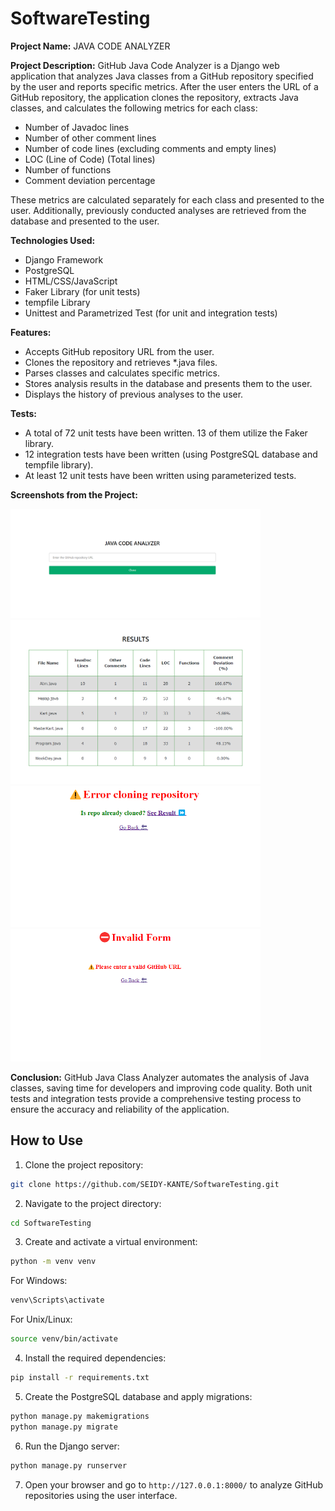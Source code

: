 # SoftwareTesting

**Project Name:** JAVA CODE ANALYZER

**Project Description:**
GitHub Java Code Analyzer is a Django web application that analyzes Java classes from a GitHub repository specified by the user and reports specific metrics. After the user enters the URL of a GitHub repository, the application clones the repository, extracts Java classes, and calculates the following metrics for each class:

- Number of Javadoc lines
- Number of other comment lines
- Number of code lines (excluding comments and empty lines)
- LOC (Line of Code) (Total lines)
- Number of functions
- Comment deviation percentage

These metrics are calculated separately for each class and presented to the user. Additionally, previously conducted analyses are retrieved from the database and presented to the user.

**Technologies Used:**

- Django Framework
- PostgreSQL
- HTML/CSS/JavaScript
- Faker Library (for unit tests)
- tempfile Library
- Unittest and Parametrized Test (for unit and integration tests)

**Features:**

- Accepts GitHub repository URL from the user.
- Clones the repository and retrieves \*.java files.
- Parses classes and calculates specific metrics.
- Stores analysis results in the database and presents them to the user.
- Displays the history of previous analyses to the user.

**Tests:**

- A total of 72 unit tests have been written. 13 of them utilize the Faker library.
- 12 integration tests have been written (using PostgreSQL database and tempfile library).
- At least 12 unit tests have been written using parameterized tests.

**Screenshots from the Project:**

<div >
  <img src="https://github.com/SEIDY-KANTE/SoftwareTesting/blob/main/Screenshots/home_page.png" alt="Home Page" width="400"  />
  <img src="https://github.com/SEIDY-KANTE/SoftwareTesting/blob/main/Screenshots/result_page.png" alt="Result Page" width="400"  />
  <img src="https://github.com/SEIDY-KANTE/SoftwareTesting/blob/main/Screenshots/error_cloning_page.png" alt="Error Cloning Page" width="400"  />
  <img src="https://github.com/SEIDY-KANTE/SoftwareTesting/blob/main/Screenshots/invalid_form_page.png" alt="Invalid Form Page" width="400"  />
</div>

**Conclusion:**
GitHub Java Class Analyzer automates the analysis of Java classes, saving time for developers and improving code quality. Both unit tests and integration tests provide a comprehensive testing process to ensure the accuracy and reliability of the application.

## How to Use

1. Clone the project repository:

```bash
git clone https://github.com/SEIDY-KANTE/SoftwareTesting.git
```

2. Navigate to the project directory:

```bash
cd SoftwareTesting
```

3. Create and activate a virtual environment:

```bash
python -m venv venv
```

For Windows:

```bash
venv\Scripts\activate
```

For Unix/Linux:

```bash
source venv/bin/activate
```

4. Install the required dependencies:

```bash
pip install -r requirements.txt
```

5. Create the PostgreSQL database and apply migrations:

```bash
python manage.py makemigrations
python manage.py migrate
```

6. Run the Django server:

```bash
python manage.py runserver
```

7. Open your browser and go to `http://127.0.0.1:8000/` to analyze GitHub repositories using the user interface.
